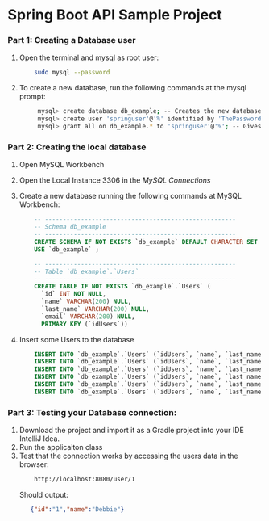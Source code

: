 # Spring Boot API Sample Project

### Part 1: Creating a Database user
1. Open the terminal and mysql as root user:
    ```bash
        sudo mysql --password
    ```
2. To create a new database, run the following commands at the mysql prompt:
   ```bash
        mysql> create database db_example; -- Creates the new database
        mysql> create user 'springuser'@'%' identified by 'ThePassword'; -- Creates the user
        mysql> grant all on db_example.* to 'springuser'@'%'; -- Gives all privileges to the new user on the newly created database
    ```
    
### Part 2: Creating the local database

1. Open MySQL Workbench

2. Open the Local Instance 3306 in the *MySQL Connections*

3. Create a new database running the following commands at MySQL Workbench:
    ```sql
        -- -----------------------------------------------------
        -- Schema db_example
        -- -----------------------------------------------------
        CREATE SCHEMA IF NOT EXISTS `db_example` DEFAULT CHARACTER SET utf8 ;
        USE `db_example` ;

        -- -----------------------------------------------------
        -- Table `db_example`.`Users`
        -- -----------------------------------------------------
        CREATE TABLE IF NOT EXISTS `db_example`.`Users` (
          `id` INT NOT NULL,
          `name` VARCHAR(200) NULL,
          `last_name` VARCHAR(200) NULL,
          `email` VARCHAR(200) NULL,
          PRIMARY KEY (`idUsers`))
    ```
4. Insert some Users to the database
    ```sql
        INSERT INTO `db_example`.`Users` (`idUsers`, `name`, `last_name`, `email`) VALUES ('1', 'Debbie', 'Ly', 'debbie@generation.org');
        INSERT INTO `db_example`.`Users` (`idUsers`, `name`, `last_name`, `email`) VALUES ('2', 'Cleon', 'Grant', 'cleon@generation.org');
        INSERT INTO `db_example`.`Users` (`idUsers`, `name`, `last_name`, `email`) VALUES ('3', 'Carlos', 'Echeverry', 'carlos@generation.org');
        INSERT INTO `db_example`.`Users` (`idUsers`, `name`, `last_name`, `email`) VALUES ('4', 'Elise', 'Guimarães', 'elise@generation.org');
        INSERT INTO `db_example`.`Users` (`idUsers`, `name`, `last_name`, `email`) VALUES ('5', 'Ian', 'Munene', 'ian@generation.org');
        INSERT INTO `db_example`.`Users` (`idUsers`, `name`, `last_name`, `email`) VALUES ('6', 'Santiago', 'Carrillo', 'santiago@generation.org');
    ```

### Part 3: Testing your Database connection:
1. Download the project and import it as a Gradle project into your IDE IntelliJ Idea.
2. Run the applicaiton class
3. Test that the connection works by accessing the users data in the browser:
    ```bash
        http://localhost:8080/user/1
    ```
    Should output:
     ```json
        {"id":"1","name":"Debbie"}
    ```   
